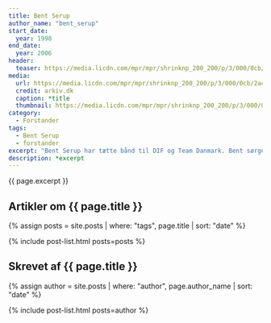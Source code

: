 ```yaml
---
title: Bent Serup
author_name: "bent_serup"
start_date: 
  year: 1998
end_date:
  year: 2006
header:
  teaser: https://media.licdn.com/mpr/mpr/shrinknp_200_200/p/3/000/0cb/2ac/3a8897a.jpg
media: 
  url: https://media.licdn.com/mpr/mpr/shrinknp_200_200/p/3/000/0cb/2ac/3a8897a.jpg
  credit: arkiv.dk
  caption: *title
  thumbnail: https://media.licdn.com/mpr/mpr/shrinknp_200_200/p/3/000/0cb/2ac/3a8897a.jpg
category:
  - Forstander
tags:
  - Bent Serup
  - forstander
excerpt: "Bent Serup har tætte bånd til DIF og Team Danmark. Bent sørger bl.a. for at skolen ved hjælp af Vejle Kommune og DBU får anlagt en kunstgræsbane."
description: *excerpt
---
```


{{ page.excerpt }}

## Artikler om {{ page.title }}

{% assign posts = site.posts | where: "tags", page.title | sort: "date" %}

{% include post-list.html posts=posts %}

## Skrevet af {{ page.title }}

{% assign author = site.posts | where: "author", page.author_name | sort: "date" %}

{% include post-list.html posts=author %}
